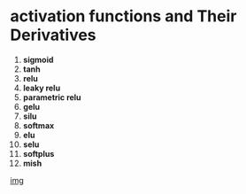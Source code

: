 # activation functions and Their Derivatives

1. **sigmoid**
2. **tanh**
3. **relu**
4. **leaky relu**
5. **parametric relu**
6. **gelu**
7. **silu**
8. **softmax**
9. **elu**
10. **selu**
11. **softplus**
12. **mish**

[img](images/oneforall.png)